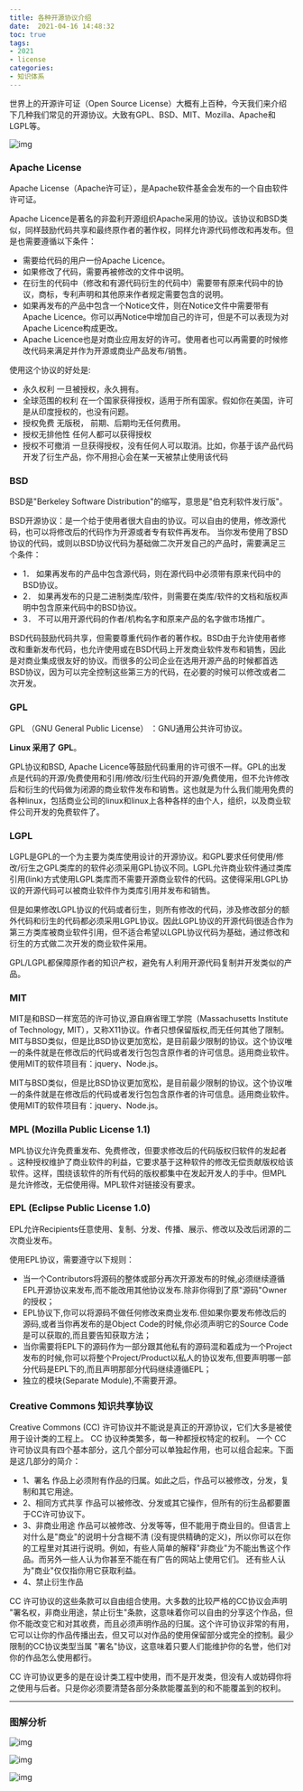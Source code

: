 ```yaml
---
title: 各种开源协议介绍
date:  2021-04-16 14:48:32
toc: true
tags: 
- 2021
- license
categories:
- 知识体系
---
```


世界上的开源许可证（Open Source License）大概有上百种，今天我们来介绍下几种我们常见的开源协议。大致有GPL、BSD、MIT、Mozilla、Apache和LGPL等。

![img](https://wdj-1252419878.cos.ap-beijing.myqcloud.com/blog/2021-04-16-063930.png)
<!-- more -->
### Apache License

Apache License（Apache许可证），是Apache软件基金会发布的一个自由软件许可证。

Apache Licence是著名的非盈利开源组织Apache采用的协议。该协议和BSD类似，同样鼓励代码共享和最终原作者的著作权，同样允许源代码修改和再发布。但是也需要遵循以下条件：

- 需要给代码的用户一份Apache Licence。
- 如果修改了代码，需要再被修改的文件中说明。
- 在衍生的代码中（修改和有源代码衍生的代码中）需要带有原来代码中的协议，商标，专利声明和其他原来作者规定需要包含的说明。
- 如果再发布的产品中包含一个Notice文件，则在Notice文件中需要带有Apache Licence。你可以再Notice中增加自己的许可，但是不可以表现为对Apache Licence构成更改。
- Apache Licence也是对商业应用友好的许可。使用者也可以再需要的时候修改代码来满足并作为开源或商业产品发布/销售。

使用这个协议的好处是:

- 永久权利 一旦被授权，永久拥有。
- 全球范围的权利 在一个国家获得授权，适用于所有国家。假如你在美国，许可是从印度授权的，也没有问题。
- 授权免费 无版税， 前期、后期均无任何费用。
- 授权无排他性 任何人都可以获得授权
- 授权不可撤消 一旦获得授权，没有任何人可以取消。比如，你基于该产品代码开发了衍生产品，你不用担心会在某一天被禁止使用该代码

### BSD

BSD是"Berkeley Software Distribution"的缩写，意思是"伯克利软件发行版"。

BSD开源协议：是一个给于使用者很大自由的协议。可以自由的使用，修改源代码，也可以将修改后的代码作为开源或者专有软件再发布。 当你发布使用了BSD协议的代码，或则以BSD协议代码为基础做二次开发自己的产品时，需要满足三个条件：

- 1． 如果再发布的产品中包含源代码，则在源代码中必须带有原来代码中的BSD协议。
- 2． 如果再发布的只是二进制类库/软件，则需要在类库/软件的文档和版权声明中包含原来代码中的BSD协议。
- 3． 不可以用开源代码的作者/机构名字和原来产品的名字做市场推广。

BSD代码鼓励代码共享，但需要尊重代码作者的著作权。BSD由于允许使用者修改和重新发布代码，也允许使用或在BSD代码上开发商业软件发布和销售，因此是对商业集成很友好的协议。而很多的公司企业在选用开源产品的时候都首选BSD协议，因为可以完全控制这些第三方的代码，在必要的时候可以修改或者二次开发。

### GPL

GPL （GNU General Public License） ：GNU通用公共许可协议。

**Linux 采用了 GPL**。

GPL协议和BSD, Apache Licence等鼓励代码重用的许可很不一样。GPL的出发点是代码的开源/免费使用和引用/修改/衍生代码的开源/免费使用，但不允许修改后和衍生的代码做为闭源的商业软件发布和销售。这也就是为什么我们能用免费的各种linux，包括商业公司的linux和linux上各种各样的由个人，组织，以及商业软件公司开发的免费软件了。

### LGPL

LGPL是GPL的一个为主要为类库使用设计的开源协议。和GPL要求任何使用/修改/衍生之GPL类库的的软件必须采用GPL协议不同。LGPL允许商业软件通过类库引用(link)方式使用LGPL类库而不需要开源商业软件的代码。这使得采用LGPL协议的开源代码可以被商业软件作为类库引用并发布和销售。

但是如果修改LGPL协议的代码或者衍生，则所有修改的代码，涉及修改部分的额外代码和衍生的代码都必须采用LGPL协议。因此LGPL协议的开源代码很适合作为第三方类库被商业软件引用，但不适合希望以LGPL协议代码为基础，通过修改和衍生的方式做二次开发的商业软件采用。

GPL/LGPL都保障原作者的知识产权，避免有人利用开源代码复制并开发类似的产品。

### MIT

MIT是和BSD一样宽范的许可协议,源自麻省理工学院（Massachusetts Institute of Technology, MIT），又称X11协议。作者只想保留版权,而无任何其他了限制。MIT与BSD类似，但是比BSD协议更加宽松，是目前最少限制的协议。这个协议唯一的条件就是在修改后的代码或者发行包包含原作者的许可信息。适用商业软件。使用MIT的软件项目有：jquery、Node.js。

MIT与BSD类似，但是比BSD协议更加宽松，是目前最少限制的协议。这个协议唯一的条件就是在修改后的代码或者发行包包含原作者的许可信息。适用商业软件。使用MIT的软件项目有：jquery、Node.js。

### MPL (Mozilla Public License 1.1)

MPL协议允许免费重发布、免费修改，但要求修改后的代码版权归软件的发起者 。这种授权维护了商业软件的利益，它要求基于这种软件的修改无偿贡献版权给该软件。这样，围绕该软件的所有代码的版权都集中在发起开发人的手中。但MPL是允许修改，无偿使用得。MPL软件对链接没有要求。

### EPL (Eclipse Public License 1.0)

EPL允许Recipients任意使用、复制、分发、传播、展示、修改以及改后闭源的二次商业发布。

使用EPL协议，需要遵守以下规则：

- 当一个Contributors将源码的整体或部分再次开源发布的时候,必须继续遵循EPL开源协议来发布,而不能改用其他协议发布.除非你得到了原"源码"Owner 的授权；
- EPL协议下,你可以将源码不做任何修改来商业发布.但如果你要发布修改后的源码,或者当你再发布的是Object Code的时候,你必须声明它的Source Code是可以获取的,而且要告知获取方法；
- 当你需要将EPL下的源码作为一部分跟其他私有的源码混和着成为一个Project发布的时候,你可以将整个Project/Product以私人的协议发布,但要声明哪一部分代码是EPL下的,而且声明那部分代码继续遵循EPL；
- 独立的模块(Separate Module),不需要开源。

### Creative Commons 知识共享协议

Creative Commons (CC) 许可协议并不能说是真正的开源协议，它们大多是被使用于设计类的工程上。 CC 协议种类繁多，每一种都授权特定的权利。 一个 CC 许可协议具有四个基本部分，这几个部分可以单独起作用，也可以组合起来。下面是这几部分的简介：

- 1、署名 作品上必须附有作品的归属。如此之后，作品可以被修改，分发，复制和其它用途。
- 2、相同方式共享 作品可以被修改、分发或其它操作，但所有的衍生品都要置于CC许可协议下。
- 3、非商业用途 作品可以被修改、分发等等，但不能用于商业目的。但语言上对什么是"商业"的说明十分含糊不清 (没有提供精确的定义)，所以你可以在你的工程里对其进行说明。例如，有些人简单的解释"非商业"为不能出售这个作品。而另外一些人认为你甚至不能在有广告的网站上使用它们。 还有些人认为"商业"仅仅指你用它获取利益。
- 4、禁止衍生作品

CC 许可协议的这些条款可以自由组合使用。大多数的比较严格的CC协议会声明 "署名权，非商业用途，禁止衍生"条款，这意味着你可以自由的分享这个作品，但你不能改变它和对其收费，而且必须声明作品的归属。这个许可协议非常的有用，它可以让你的作品传播出去，但又可以对作品的使用保留部分或完全的控制。最少限制的CC协议类型当属 "署名"协议，这意味着只要人们能维护你的名誉，他们对你的作品怎么使用都行。

CC 许可协议更多的是在设计类工程中使用，而不是开发类，但没有人或妨碍你将之使用与后者。只是你必须要清楚各部分条款能覆盖到的和不能覆盖到的权利。

------

### 图解分析

![img](https://wdj-1252419878.cos.ap-beijing.myqcloud.com/blog/2021-04-14-235235.png)

![img](https://wdj-1252419878.cos.ap-beijing.myqcloud.com/blog/2021-04-14-235248.jpg)

![img](https://wdj-1252419878.cos.ap-beijing.myqcloud.com/blog/2021-04-14-235253.png)